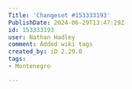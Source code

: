 ```yaml
---
Title: 'Changeset #153333193'
PublishDate: 2024-06-29T13:47:29Z
id: 153333193
user: Nathan Hadley
comment: Added wiki tags
created_by: iD 2.29.0
tags:
- Montenegro

---
```

